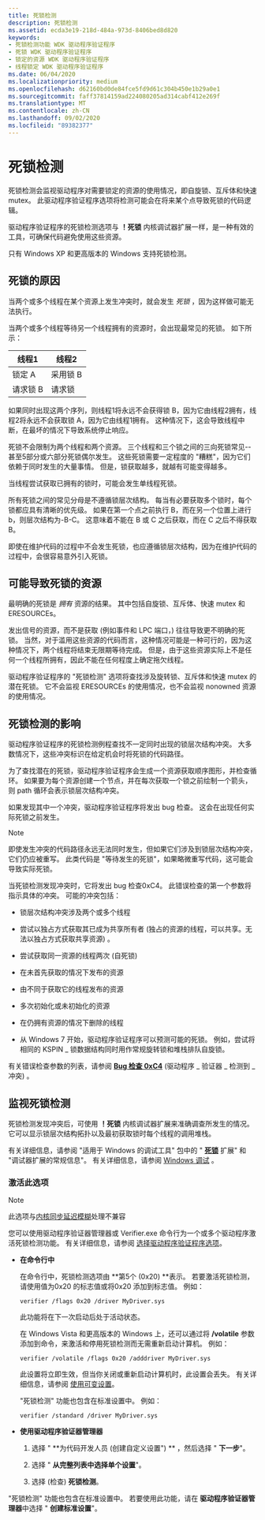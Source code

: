 ```yaml
---
title: 死锁检测
description: 死锁检测
ms.assetid: ecda3e19-218d-484a-973d-8406bed8d820
keywords:
- 死锁检测功能 WDK 驱动程序验证程序
- 死锁 WDK 驱动程序验证程序
- 锁定的资源 WDK 驱动程序验证程序
- 线程锁定 WDK 驱动程序验证程序
ms.date: 06/04/2020
ms.localizationpriority: medium
ms.openlocfilehash: d62160bd0de84fce5fd9d61c304b450e1b29a0e1
ms.sourcegitcommit: faff37814159ad224080205ad314cabf412e269f
ms.translationtype: MT
ms.contentlocale: zh-CN
ms.lasthandoff: 09/02/2020
ms.locfileid: "89382377"
---
```

# <a name="deadlock-detection"></a>死锁检测

死锁检测会监视驱动程序对需要锁定的资源的使用情况，即自旋锁、互斥体和快速 mutex。 此驱动程序验证程序选项将检测可能会在将来某个点导致死锁的代码逻辑。

驱动程序验证程序的死锁检测选项与 **！死锁** 内核调试器扩展一样，是一种有效的工具，可确保代码避免使用这些资源。

只有 Windows XP 和更高版本的 Windows 支持死锁检测。

## <a name="causes-of-deadlocks"></a>死锁的原因

当两个或多个线程在某个资源上发生冲突时，就会发生 *死锁* ，因为这样做可能无法执行。

当两个或多个线程等待另一个线程拥有的资源时，会出现最常见的死锁。 如下所示：

| 线程1 | 线程2 |
| --- | --- |
| 锁定 A | 采用锁 B |
| 请求锁 B | 请求锁 |

如果同时出现这两个序列，则线程1将永远不会获得锁 B，因为它由线程2拥有，线程2将永远不会获取锁 A，因为它由线程1拥有。 这种情况下，这会导致线程中断，在最坏的情况下导致系统停止响应。

死锁不会限制为两个线程和两个资源。 三个线程和三个锁之间的三向死锁常见--甚至5部分或六部分死锁偶尔发生。 这些死锁需要一定程度的 "糟糕"，因为它们依赖于同时发生的大量事情。 但是，锁获取越多，就越有可能变得越多。

当线程尝试获取已拥有的锁时，可能会发生单线程死锁。

所有死锁之间的常见分母是不遵循锁层次结构。 每当有必要获取多个锁时，每个锁都应具有清晰的优先级。 如果在第一个点之前执行 B，而在另一个位置上进行 b，则层次结构为-B-C。 这意味着不能在 B 或 C 之后获取，而在 C 之后不得获取 B。

即使在维护代码的过程中不会发生死锁，也应遵循锁层次结构，因为在维护代码的过程中，会很容易意外引入死锁。

## <a name="resources-that-can-cause-deadlocks"></a>可能导致死锁的资源

最明确的死锁是 *拥有* 资源的结果。 其中包括自旋锁、互斥体、快速 mutex 和 ERESOURCEs。

发出信号的资源，而不是获取 (例如事件和 LPC 端口，) 往往导致更不明确的死锁。 当然，对于滥用这些资源的代码而言，这种情况可能是一种可行的，因为这种情况下，两个线程将结束无限期等待完成。 但是，由于这些资源实际上不是任何一个线程所拥有，因此不能在任何程度上确定拖欠线程。

驱动程序验证程序的 "死锁检测" 选项将查找涉及旋转锁、互斥体和快速 mutex 的潜在死锁。 它不会监视 ERESOURCEs 的使用情况，也不会监视 nonowned 资源的使用情况。

## <a name="effects-of-deadlock-detection"></a>死锁检测的影响

驱动程序验证程序的死锁检测例程查找不一定同时出现的锁层次结构冲突。 大多数情况下，这些冲突标识在给定机会时将死锁的代码路径。

为了查找潜在的死锁，驱动程序验证程序会生成一个资源获取顺序图形，并检查循环。 如果要为每个资源创建一个节点，并在每次获取一个锁之前绘制一个箭头，则 path 循环会表示锁层次结构冲突。

如果发现其中一个冲突，驱动程序验证程序将发出 bug 检查。 这会在出现任何实际死锁之前发生。

> [!NOTE]
> 即使发生冲突的代码路径永远无法同时发生，但如果它们涉及到锁层次结构冲突，它们仍应被重写。 此类代码是 "等待发生的死锁"，如果略微重写代码，这可能会导致实际死锁。

当死锁检测发现冲突时，它将发出 bug 检查0xC4。 此错误检查的第一个参数将指示具体的冲突。 可能的冲突包括：

-   锁层次结构冲突涉及两个或多个线程

-   尝试以独占方式获取其已成为共享所有者 (独占的资源的线程，可以共享。无法以独占方式获取共享资源) 。

- 尝试获取同一资源的线程两次 (自死锁) 

- 在未首先获取的情况下发布的资源

- 由不同于获取它的线程发布的资源

- 多次初始化或未初始化的资源

- 在仍拥有资源的情况下删除的线程

- 从 Windows 7 开始，驱动程序验证程序可以预测可能的死锁。 例如，尝试将相同的 KSPIN \_ 锁数据结构同时用作常规旋转锁和堆栈排队自旋锁。

有关错误检查参数的列表，请参阅 [**Bug 检查 0xC4**](../debugger/bug-check-0xc4--driver-verifier-detected-violation.md) (驱动程序 \_ 验证器 \_ 检测到 \_ 冲突) 。

## <a name="monitoring-deadlock-detection"></a>监视死锁检测

死锁检测发现冲突后，可使用 **！死锁** 内核调试器扩展来准确调查所发生的情况。 它可以显示锁层次结构拓扑以及最初获取锁时每个线程的调用堆栈。

有关详细信息，请参阅 "适用于 Windows 的调试工具" 包中的 " [**死锁**](../debugger/-deadlock.md) 扩展" 和 "调试器扩展的常规信息"。 有关详细信息，请参阅 [Windows 调试](../debugger/index.md) 。

### <a name="activating-this-option"></a>激活此选项

> [!NOTE]
> 此选项与[内核同步延迟模糊](./kernel-synchronization-delay-fuzzing.md)处理不兼容

您可以使用驱动程序验证器管理器或 Verifier.exe 命令行为一个或多个驱动程序激活死锁检测功能。 有关详细信息，请参阅 [选择驱动程序验证程序选项](selecting-driver-verifier-options.md)。

- **在命令行中**

    在命令行中，死锁检测选项由 **第5个 (0x20) **表示。 若要激活死锁检测，请使用值为0x20 的标志值或将0x20 添加到标志值。 例如：

    ```console
    verifier /flags 0x20 /driver MyDriver.sys
    ```

    此功能将在下一次启动后处于活动状态。

    在 Windows Vista 和更高版本的 Windows 上，还可以通过将 **/volatile** 参数添加到命令，来激活和停用死锁检测而无需重新启动计算机。 例如：

    ```console
    verifier /volatile /flags 0x20 /adddriver MyDriver.sys
    ```

    此设置将立即生效，但当你关闭或重新启动计算机时，此设置会丢失。 有关详细信息，请参阅 [使用可变设置](using-volatile-settings.md)。

    "死锁检测" 功能也包含在标准设置中。 例如：

    ```console
    verifier /standard /driver MyDriver.sys
    ```

- **使用驱动程序验证器管理器**

    1. 选择 " **为代码开发人员 (创建自定义设置") ** ，然后选择 " **下一步**"。

    1. 选择 " **从完整列表中选择单个设置**"。

    1. 选择 (检查) **死锁检测**。

"死锁检测" 功能也包含在标准设置中。 若要使用此功能，请在 **驱动程序验证器管理器**中选择 " **创建标准设置**"。